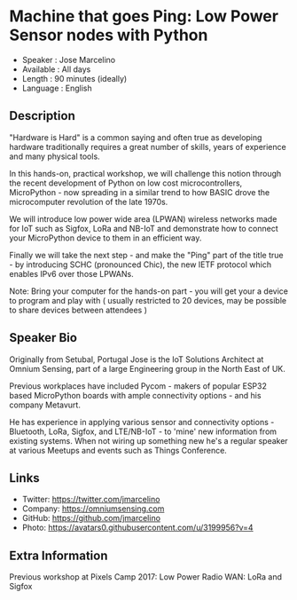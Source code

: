 Machine that goes Ping: Low Power Sensor nodes with Python
=================================================

* Speaker   : Jose Marcelino
* Available : All days
* Length    : 90 minutes (ideally)
* Language  : English

Description
-----------

"Hardware is Hard" is a common saying and often true as developing hardware traditionally requires a great number of skills, years of experience and many physical tools.

In this hands-on, practical workshop, we will challenge this notion through the recent development of Python on low cost microcontrollers,  MicroPython - now spreading in a similar trend to how BASIC drove the microcomputer revolution of the late 1970s.

We will introduce low power wide area (LPWAN) wireless networks made for IoT such as Sigfox, LoRa and NB-IoT and demonstrate how to connect your MicroPython device to them in an efficient way.

Finally we will take the next step - and make the "Ping" part of the title true - by introducing SCHC (pronounced Chic), the new IETF protocol which enables IPv6 over those LPWANs.

Note: Bring your computer for the hands-on part - you will get your a device to program and play with ( usually restricted to 20 devices, may be possible to share devices between attendees )

Speaker Bio
-----------

Originally from Setubal, Portugal Jose is the IoT Solutions Architect at Omnium Sensing, part of a large Engineering group in the North East of UK.

Previous workplaces have included Pycom - makers of popular ESP32 based MicroPython boards with ample connectivity options - and his company Metavurt.

He has experience in applying various sensor and connectivity options - Bluetooth, LoRa, Sigfox, and LTE/NB-IoT - to 'mine' new information from existing systems. When not wiring up something new he's a regular speaker at various Meetups and events such as Things Conference.


Links
-----

* Twitter: https://twitter.com/jmarcelino
* Company: https://omniumsensing.com
* GitHub: https://github.com/jmarcelino
* Photo: https://avatars0.githubusercontent.com/u/3199956?v=4

Extra Information
-----------------

Previous workshop at Pixels Camp 2017: Low Power Radio WAN: LoRa and Sigfox